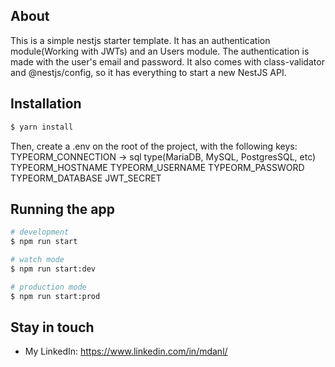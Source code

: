 ## About
This is a simple nestjs starter template. It has an authentication module(Working with JWTs) and an Users module. The authentication is made with the user's email and password.
It also comes with class-validator and @nestjs/config, so it has everything to start a new NestJS API.

## Installation

```bash
$ yarn install
```
Then, create a .env on the root of the project, with the following keys:
TYPEORM_CONNECTION -> sql type(MariaDB, MySQL, PostgresSQL, etc)
TYPEORM_HOSTNAME
TYPEORM_USERNAME
TYPEORM_PASSWORD
TYPEORM_DATABASE
JWT_SECRET

## Running the app

```bash
# development
$ npm run start

# watch mode
$ npm run start:dev

# production mode
$ npm run start:prod
```

## Stay in touch

- My LinkedIn: https://www.linkedin.com/in/mdanl/
